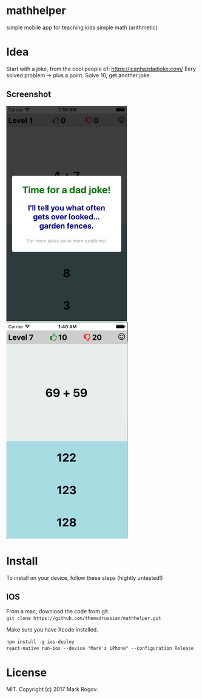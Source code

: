 # mathhelper
simple mobile app for teaching kids simple math (arithmetic)

# Idea
Start with a joke, from the cool people of: https://icanhazdadjoke.com/
Eery solved problem -> plus a point. Solve 10, get another joke.

## Screenshot
![](./ScreenShot.png) ![](./ScreenShot2.png)

# Install
To install on your device, follow these steps (hightly untested!)

## IOS
From a mac, download the code from git.  
`git clone https://github.com/themadrussian/mathhelper.git`  
  
Make sure you have Xcode installed.  
  
`npm install -g ios-deploy`  
`react-native run-ios --device "Mark's iPhone" --configuration Release`  

# License
MIT. Copyright (c) 2017 Mark Rogov.
